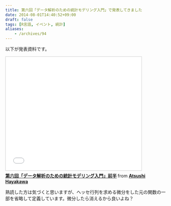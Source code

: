 ```yaml
---
title: 第六回「データ解析のための統計モデリング入門」で発表してきました
date: 2014-08-01T14:40:52+09:00
draft: false
tags: [R言語, イベント, 統計]
aliases:
    - /archives/94
---
```


以下が発表資料です。

<iframe src="//www.slideshare.net/slideshow/embed_code/37454546" width="427" height="356" frameborder="0" marginwidth="0" marginheight="0" scrolling="no" style="border:1px solid #CCC; border-width:1px; margin-bottom:5px; max-width: 100%;" allowfullscreen> </iframe> <div style="margin-bottom:5px"> <strong> <a href="https://www.slideshare.net/gepuro/ss-37454546" title="第六回「データ解析のための統計モデリング入門」前半" target="_blank">第六回「データ解析のための統計モデリング入門」前半</a> </strong> from <strong><a href="http://www.slideshare.net/gepuro" target="_blank">Atsushi Hayakawa</a></strong> </div>

熟読した方は気づくと思いますが、ヘッセ行列を求める微分をした元の関数の一部を省略して定義しています。微分したら消えるから良いよね？


